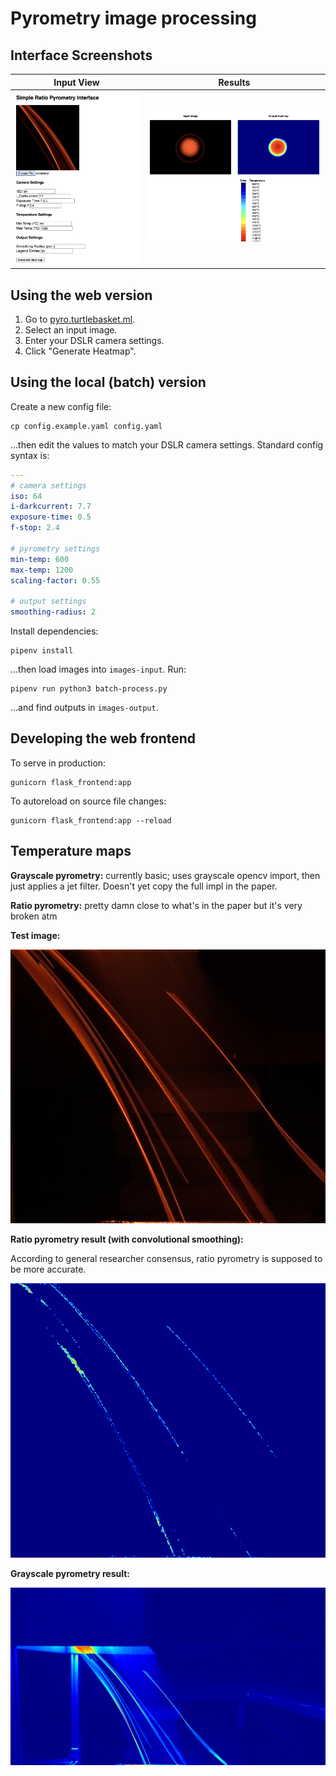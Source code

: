 # Pyrometry image processing

## Interface Screenshots

| Input View | Results | 
| --- | --- |
| ![](screenshots/pyro_input.png) | ![](screenshots/pyro_results.png)

## Using the web version 

1. Go to [pyro.turtlebasket.ml](https://pyro.turtlebasket.ml).
2. Select an input image.
3. Enter your DSLR camera settings.
4. Click "Generate Heatmap".

## Using the local (batch) version

Create a new config file:

```
cp config.example.yaml config.yaml
```

...then edit the values to match your DSLR camera settings. Standard config syntax is:

```yaml
---
# camera settings
iso: 64
i-darkcurrent: 7.7
exposure-time: 0.5
f-stop: 2.4

# pyrometry settings
min-temp: 600
max-temp: 1200
scaling-factor: 0.55

# output settings
smoothing-radius: 2
```

Install dependencies:

```
pipenv install
```

...then load images into `images-input`. Run:

```
pipenv run python3 batch-process.py
```

...and find outputs in `images-output`.

## Developing the web frontend

To serve in production:

```
gunicorn flask_frontend:app
```

To autoreload on source file changes:

```
gunicorn flask_frontend:app --reload
```

## Temperature maps

**Grayscale pyrometry:** currently basic; uses grayscale opencv import, then just applies a jet filter. Doesn't yet copy the full impl in the paper.

**Ratio pyrometry:** pretty damn close to what's in the paper but it's very broken atm

**Test image:**

![](examples/01-0001-cropped.png)

**Ratio pyrometry result (with convolutional smoothing):**

According to general researcher consensus, ratio pyrometry is supposed to be more accurate.

![](examples/01-0001-cropped-transformed-ratio.png)

**Grayscale pyrometry result:**

![](examples/01-0001-transformed-grayscale.png)
